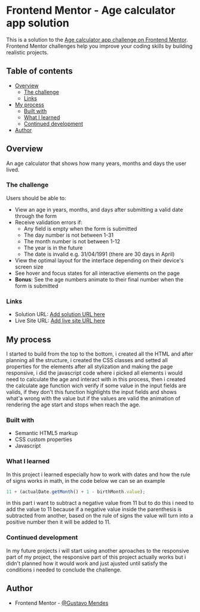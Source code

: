 # Frontend Mentor - Age calculator app solution

This is a solution to the [Age calculator app challenge on Frontend Mentor](https://www.frontendmentor.io/challenges/age-calculator-app-dF9DFFpj-Q). Frontend Mentor challenges help you improve your coding skills by building realistic projects.

## Table of contents

- [Overview](#overview)
  - [The challenge](#the-challenge)
  - [Links](#links)
- [My process](#my-process)
  - [Built with](#built-with)
  - [What I learned](#what-i-learned)
  - [Continued development](#continued-development)
- [Author](#author)

## Overview

An age calculator that shows how many years, months and days the user lived.

### The challenge

Users should be able to:

- View an age in years, months, and days after submitting a valid date through the form
- Receive validation errors if:
  - Any field is empty when the form is submitted
  - The day number is not between 1-31
  - The month number is not between 1-12
  - The year is in the future
  - The date is invalid e.g. 31/04/1991 (there are 30 days in April)
- View the optimal layout for the interface depending on their device's screen size
- See hover and focus states for all interactive elements on the page
- **Bonus**: See the age numbers animate to their final number when the form is submitted

### Links

- Solution URL: [Add solution URL here](https://your-solution-url.com)
- Live Site URL: [Add live site URL here](https://your-live-site-url.com)

## My process

I started to build from the top to the bottom, i created all the HTML and after planning all the structure, i created the CSS classes and setted all properties for the elements after all stylization and making the page responsive, i did the javascript code where i picked all elements i would need to calculate the age and interact with in this process, then i created the calculate age function wich verify if some value in the input fields are valids, if they don't this function highlights the input fields and shows what'a wrong with the value but if the values are valid the animation of rendering the age start and stops when reach the age.

### Built with

- Semantic HTML5 markup
- CSS custom properties
- Javascript

### What I learned

In this project i learned especially how to work with dates and how the rule of signs works in math, in the code below we can se an example

```js
11 + (actualDate.getMonth() + 1 - birthMonth.value);
```

in this part i want to subtract a negative value from 11 but to do this i need to add the value to 11 because if a negative value inside the parenthesis is subtracted from another, based on the rule of signs the value will turn into a positive number then it will be added to 11.

### Continued development

In my future projects i will start using another aproaches to the responsive part of my project, the responsive part of this project actually works but i didn't planned how it would work and just ajusted until satisfy the conditions i needed to conclude the challenge.

## Author

- Frontend Mentor - [@Gustavo Mendes](https://www.frontendmentor.io/profile/Gustavo-mendes2)
